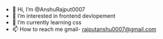 - 👋 Hi, I’m @AnshuRajput0007
- 👀 I’m interested in frontend devlopement
- 🌱 I’m currently learning css
- 📫 How to reach me gmail- rajputanshu0007@gmail.com

<!---
AnshuRajput0007/AnshuRajput0007 is a ✨ special ✨ repository because its `README.md` (this file) appears on your GitHub profile.
You can click the Preview link to take a look at your changes.
--->
